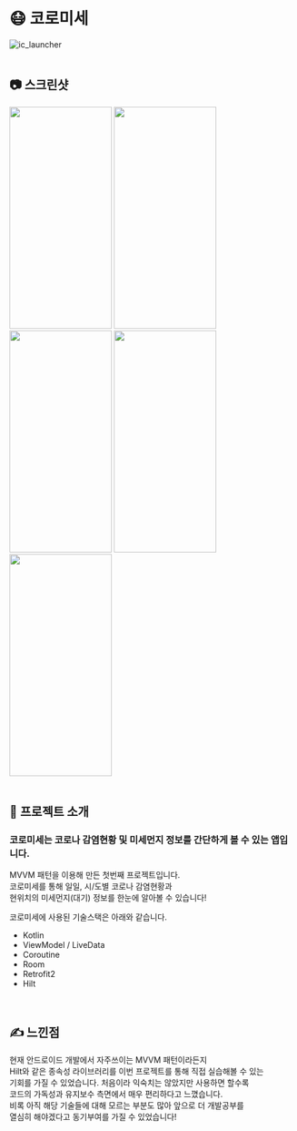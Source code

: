# 😷 코로미세
![ic_launcher](https://user-images.githubusercontent.com/79048895/167291018-2ad10b9f-7462-4134-b05b-f7dc5d233ca6.png)
<br>
<br>
## 📷 스크린샷
<img src="https://user-images.githubusercontent.com/79048895/167290862-61067d48-49bb-4532-897a-c7e72bf96452.jpg" width="180" height="390" /> <img src="https://user-images.githubusercontent.com/79048895/167290895-fa97392c-a6b8-43c5-b022-9aab17b26cf6.jpg" width="180" height="390" /> <img src="https://user-images.githubusercontent.com/79048895/167290910-be92b819-2379-47c2-982d-e3a934d697af.jpg" width="180" height="390" /> <img src="https://user-images.githubusercontent.com/79048895/167290947-7ab0438e-db17-4fa7-adf0-b0daf425ab92.jpg" width="180" height="390" /> <img src="https://user-images.githubusercontent.com/79048895/167290979-7d193ecf-af77-4f31-998b-333b49370474.jpg" width="180" height="390" />
<br>
<br>
## 📝 프로젝트 소개
### 코로미세는 코로나 감염현황 및 미세먼지 정보를 간단하게 볼 수 있는 앱입니다.

MVVM 패턴을 이용해 만든 첫번째 프로젝트입니다.  
코로미세를 통해 일일, 시/도별 코로나 감염현황과  
현위치의 미세먼지(대기) 정보를 한눈에 알아볼 수 있습니다!

코로미세에 사용된 기술스택은 아래와 같습니다.
- Kotlin
- ViewModel / LiveData
- Coroutine
- Room
- Retrofit2
- Hilt
<br>

## ✍ 느낀점
현재 안드로이드 개발에서 자주쓰이는 MVVM 패턴이라든지  
Hilt와 같은 종속성 라이브러리를 이번 프로젝트를 통해 직접 실습해볼 수 있는  
기회를 가질 수 있었습니다. 처음이라 익숙치는 않았지만 사용하면 할수록  
코드의 가독성과 유지보수 측면에서 매우 편리하다고 느꼈습니다.  
비록 아직 해당 기술들에 대해 모르는 부분도 많아 앞으로 더 개발공부를   
열심히 해야겠다고 동기부여를 가질 수 있었습니다!
